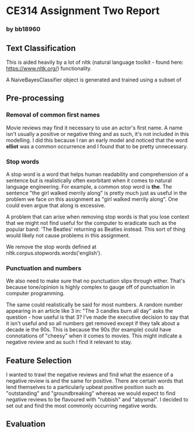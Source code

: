 # CE314 Assignment Two Report

### by bb18960

## Text Classification

This is aided heavily by a lot of nltk (natural language toolkit - found here: https://www.nltk.org/) functionality.



A NaiveBayesClassifier object is generated and trained using a subset of 

## Pre-processing

### Removal of common first names

Movie reviews may find it necessary to use an actor's first name. A name isn't usually a positive or negative thing and as such, it's not included in this modelling. I did this because I ran an early model and noticed that the word **elliot** was a common occurrence and I found that to be pretty unnecessary.

### Stop words

A stop word is a word that helps human readability and comprehension of a sentence but is realistically often exorbitant when it comes to natural language engineering. For example, a common stop word is **the**. The sentence "the girl walked merrily along" is pretty much just as useful in the problem we face on this assignment as "girl walked merrily along". One could even argue that along is excessive.



A problem that can arise when removing stop words is that you lose context that we might not find useful for the computer to eradicate such as the popular band: 'The Beatles' returning as Beatles instead. This sort of thing would likely not cause problems in this assignment.



We remove the stop words defined at nltk.corpus.stopwords.words('english').

### Punctuation and numbers

We also need to make sure that no punctuation slips through either. That's because tone/opinion is highly complex to gauge off of punctuation in computer programming.



The same could realistically be said for most numbers. A random number appearing in an article like 3 in: "The 3 candles burn all day" asks the question - how useful is that 3? I've made the executive decision to say that it isn't useful and so all numbers get removed except if they talk about a decade ie the 90s. This is because the 90s (for example) could have connotations of "cheesy" when it comes to movies. This might indicate a negative review and as such I find it relevant to stay.



## Feature Selection

I wanted to trawl the negative reviews and find what the essence of a negative review is and the same for positive. There are certain words that lend themselves to a particularly upbeat positive position such as "outstanding" and "groundbreaking" whereas we would expect to find negative reviews to be flavoured with "rubbish" and "abysmal". I decided to set out and find the most commonly occurring negative words.



## Evaluation

